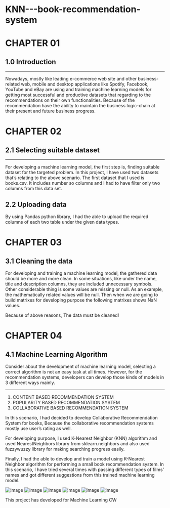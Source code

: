 # KNN---book-recommendation-system

# CHAPTER 01 
## 1.0 Introduction  
----------------------------------------------------------------------------------------------------------------------------------------------------------
Nowadays, mostly like leading e-commerce web site and other business-related web, mobile and desktop applications like Spotify, Facebook, YouTube and eBay are using and training machine learning models for getting most successful and productive datasets that regarding to the recommendations on their own functionalities. Because of the recommendation have the ability to maintain the business logic-chain at their present and future business progress.
 
# CHAPTER 02
## 2.1 Selecting suitable dataset
-----------------------------------------------------------------------------------------------------------------------------------------------------------
For developing a machine learning model, the first step is, finding suitable dataset for the targeted problem. In this project, I have used two datasets that’s relating to the above scenario.
The first dataset that I used is books.csv. It includes number so columns and I had to have filter only two columns from this data set. 

## 2.2 Uploading data

By using Pandas python library, I had the able to upload the required columns of each two table under the given data types.

# CHAPTER 03 
 
## 3.1 Cleaning the data 

For developing and training a machine learning model, the gathered data should be more and more clean. In some situations, like under the name, title and description columns, they are included unnecessary symbols. 
Other considerable thing is some values are missing or null. As an example, the mathematically related values will be null. Then when we are going to build matrixes for developing purpose the following matrixes shows NaN values.

Because of above reasons, The data must be cleaned!

# CHAPTER 04

## 4.1 Machine Learning Algorithm

Consider about the development of machine learning model, selecting a correct algorithm is not an easy task at all times. However, for the recommendation systems, developers can develop those kinds of models in 3 different ways mainly.

----------------------------------------------------------------------------------------------------------------------------------------------------
1. CONTENT BASED RECOMMENDATION SYSTEM
2. POPULARITY BASED RECOMMENDATION SYSTEM
3. COLLABORATIVE BASED RECOMMENDATION SYSTEM


In this scenario, I had decided to develop Collaborative Recommendation System for books, Because the collaborative recommendation systems mostly use user’s rating as well.


For developing purpose, I used K-Nearest Neighbor (KNN) algorithm and used NearestNeighbors library from sklearn.neighbors and also used fuzzywuzzy library for making searching progress easily.

Finally, I had the able to develop and train a model using K-Nearest Neighbor algorithm for performing a small book recommendation system. In this scenario, I have tried several times with passing different types of films’ names and got different suggestions from this trained machine learning model.


![image](https://user-images.githubusercontent.com/82445185/196846843-f20bab53-407f-41e8-ab33-2f37b3bf7564.png)
![image](https://user-images.githubusercontent.com/82445185/196846902-e9ea2f8f-32a4-49e0-b27f-cb67b3a988c0.png)
![image](https://user-images.githubusercontent.com/82445185/196846962-04c2a4d9-f3e9-4aa4-b95e-c40c30fcb036.png)
![image](https://user-images.githubusercontent.com/82445185/196847004-1242c7ae-58ce-4557-9c78-0679917ef917.png)
![image](https://user-images.githubusercontent.com/82445185/196847037-20e15abe-718f-4a11-a841-096259a95c5b.png)
![image](https://user-images.githubusercontent.com/82445185/196847073-4c909830-fb22-4b93-b55f-4dbeeb7ab9de.png)

This project has developed for Machine Learning CW


